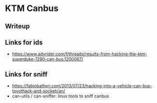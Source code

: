 # KTM Canbus

## Writeup



## Links for ids

- https://www.advrider.com/f/threads/results-from-hacking-the-ktm-superduke-1290-can-bus.1200087/

## Links for sniff

- https://fabiobaltieri.com/2013/07/23/hacking-into-a-vehicle-can-bus-toyothack-and-socketcan/
- can-utils / can-sniffer: linux tools to sniff canbus
